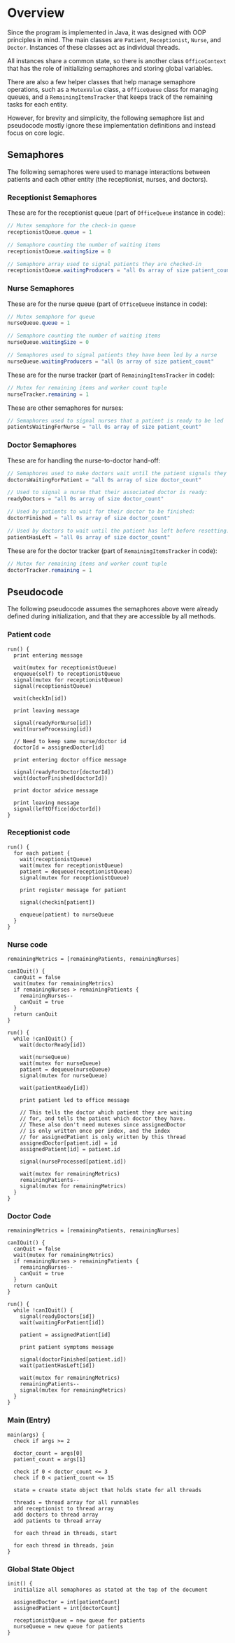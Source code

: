 # Overview

Since the program is implemented in Java, it was designed with OOP principles in mind. The main classes are `Patient`, `Receptionist`, `Nurse`, and `Doctor`. Instances of these classes act as individual threads.

All instances share a common state, so there is another class `OfficeContext` that has the role of initializing semaphores and storing global variables.

There are also a few helper classes that help manage semaphore operations, such as a `MutexValue` class, a `OfficeQueue` class for managing queues, and a `RemainingItemsTracker` that keeps track of the remaining tasks for each entity.

However, for brevity and simplicity, the following semaphore list and pseudocode mostly ignore these implementation definitions and instead focus on core logic.

## Semaphores

The following semaphores were used to manage interactions between patients and each other entity (the receptionist, nurses, and doctors).

### Receptionist Semaphores

These are for the receptionist queue (part of `OfficeQueue` instance in code):

```java
// Mutex semaphore for the check-in queue
receptionistQueue.queue = 1

// Semaphore counting the number of waiting items
receptionistQueue.waitingSize = 0

// Semaphore array used to signal patients they are checked-in
receptionistQueue.waitingProducers = "all 0s array of size patient_count"
```

### Nurse Semaphores

These are for the nurse queue (part of `OfficeQueue` instance in code):

```java
// Mutex semaphore for queue
nurseQueue.queue = 1

// Semaphore counting the number of waiting items
nurseQueue.waitingSize = 0

// Semaphores used to signal patients they have been led by a nurse
nurseQueue.waitingProducers = "all 0s array of size patient_count"
```

These are for the nurse tracker (part of `RemainingItemsTracker` in code):

```java
// Mutex for remaining items and worker count tuple
nurseTracker.remaining = 1
```

These are other semaphores for nurses:

```java
// Semaphores used to signal nurses that a patient is ready to be led
patientsWaitingForNurse = "all 0s array of size patient_count"
```

### Doctor Semaphores

These are for handling the nurse-to-doctor hand-off:

```java
// Semaphores used to make doctors wait until the patient signals they are ready:
doctorsWaitingForPatient = "all 0s array of size doctor_count"

// Used to signal a nurse that their associated doctor is ready:
readyDoctors = "all 0s array of size doctor_count"

// Used by patients to wait for their doctor to be finished:
doctorFinished = "all 0s array of size doctor_count"

// Used by doctors to wait until the patient has left before resetting:
patientHasLeft = "all 0s array of size doctor_count"
```

These are for the doctor tracker (part of `RemainingItemsTracker` in code):

```java
// Mutex for remaining items and worker count tuple
doctorTracker.remaining = 1
```

## Pseudocode

The following pseudocode assumes the semaphores above were already defined during initialization, and that they are accessible by all methods.

### Patient code

```
run() {
  print entering message

  wait(mutex for receptionistQueue)
  enqueue(self) to receptionistQueue
  signal(mutex for receptionistQueue)
  signal(receptionistQueue)

  wait(checkIn[id])

  print leaving message

  signal(readyForNurse[id])
  wait(nurseProcessing[id])

  // Need to keep same nurse/doctor id
  doctorId = assignedDoctor[id]

  print entering doctor office message

  signal(readyForDoctor[doctorId])
  wait(doctorFinished[doctorId])

  print doctor advice message

  print leaving message
  signal(leftOffice[doctorId])
}
```

### Receptionist code

```
run() {
  for each patient {
    wait(receptionistQueue)
    wait(mutex for receptionistQueue)
    patient = dequeue(receptionistQueue)
    signal(mutex for receptionistQueue)

    print register message for patient

    signal(checkin[patient])

    enqueue(patient) to nurseQueue
  }
}
```

### Nurse code

```
remainingMetrics = [remainingPatients, remainingNurses]

canIQuit() {
  canQuit = false
  wait(mutex for remainingMetrics)
  if remainingNurses > remainingPatients {
    remainingNurses--
    canQuit = true
  }
  return canQuit
}

run() {
  while !canIQuit() {
    wait(doctorReady[id])

    wait(nurseQueue)
    wait(mutex for nurseQueue)
    patient = dequeue(nurseQueue)
    signal(mutex for nurseQueue)

    wait(patientReady[id])

    print patient led to office message

    // This tells the doctor which patient they are waiting
    // for, and tells the patient which doctor they have.
    // These also don't need mutexes since assignedDoctor
    // is only written once per index, and the index
    // for assignedPatient is only written by this thread
    assignedDoctor[patient.id] = id
    assignedPatient[id] = patient.id

    signal(nurseProcessed[patient.id])

    wait(mutex for remainingMetrics)
    remainingPatients--
    signal(mutex for remainingMetrics)
  }
}
```

### Doctor Code

```
remainingMetrics = [remainingPatients, remainingNurses]

canIQuit() {
  canQuit = false
  wait(mutex for remainingMetrics)
  if remainingNurses > remainingPatients {
    remainingNurses--
    canQuit = true
  }
  return canQuit
}

run() {
  while !canIQuit() {
    signal(readyDoctors[id])
    wait(waitingForPatient[id])

    patient = assignedPatient[id]

    print patient symptoms message

    signal(doctorFinished[patient.id])
    wait(patientHasLeft[id])

    wait(mutex for remainingMetrics)
    remainingPatients--
    signal(mutex for remainingMetrics)
  }
}
```

### Main (Entry)

```text
main(args) {
  check if args >= 2

  doctor_count = args[0]
  patient_count = args[1]

  check if 0 < doctor_count <= 3
  check if 0 < patient_count <= 15

  state = create state object that holds state for all threads

  threads = thread array for all runnables
  add receptionist to thread array
  add doctors to thread array
  add patients to thread array

  for each thread in threads, start

  for each thread in threads, join
}
```

### Global State Object

```
init() {
  initialize all semaphores as stated at the top of the document

  assignedDoctor = int[patientCount]
  assignedPatient = int[doctorCount]

  receptionistQueue = new queue for patients
  nurseQueue = new queue for patients
}
```
